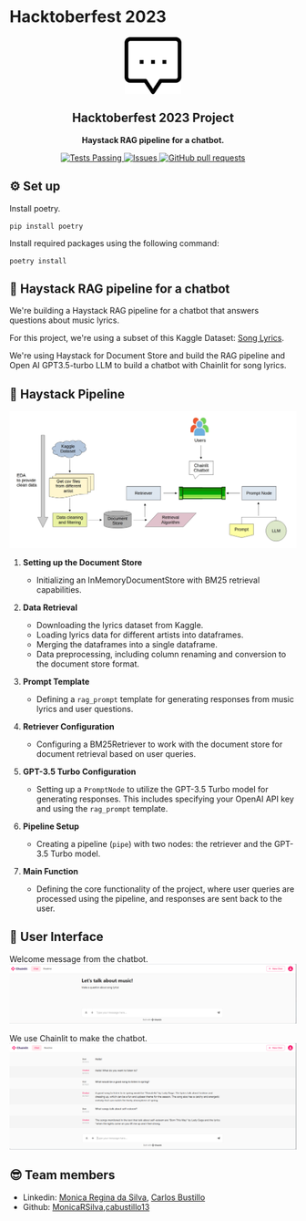 # Hacktoberfest 2023

<p align="center">
 <img width="100px" src="https://github.com/cabustillo13/RAG_Haystack_Chatbot/blob/main/images/chatbot.svg" align="center" alt="RAG_Haystack_Chatbot" />
 <h2 align="center">Hacktoberfest 2023 Project</h2>
 <p align="center"><b>Haystack RAG pipeline for a chatbot.</b></p>

</p>
  <p align="center">
    <a href="https://github.com/cabustillo13/RAG_Haystack_Chatbot/actions/new">
      <img alt="Tests Passing" src="https://github.com/anuraghazra/github-readme-stats/workflows/Test/badge.svg" />
    </a>
        <a href="https://github.com/cabustillo13/RAG_Haystack_Chatbot/issues">
      <img alt="Issues" src="https://img.shields.io/github/issues/cabustillo13/RAG_Haystack_Chatbot?color=0088ff" />
    </a>
    <a href="https://github.com/cabustillo13/RAG_Haystack_Chatbot/pulls">
      <img alt="GitHub pull requests" src="https://img.shields.io/github/issues-pr/cabustillo13/RAG_Haystack_Chatbot?color=0088ff" />
    </a>
    <br />
    <p align="center">
  </p>
</p>

## ⚙️ Set up
Install poetry.
```
pip install poetry
```

Install required packages using the following command:
```
poetry install
```

## 📍 Haystack RAG pipeline for a chatbot

We're building a Haystack RAG pipeline for a chatbot that answers questions about music lyrics.

For this project, we're using a subset of this Kaggle Dataset: [Song Lyrics](https://www.kaggle.com/datasets/deepshah16/song-lyrics-dataset).

We're using Haystack for Document Store and build the RAG pipeline and Open AI GPT3.5-turbo LLM to build a chatbot with Chainlit for song lyrics.

## 🙌 Haystack Pipeline

![Pipeline Process](docs/Pipeline_Process_Presentation.jpg)

1. **Setting up the Document Store**
   - Initializing an InMemoryDocumentStore with BM25 retrieval capabilities.

2. **Data Retrieval**
   - Downloading the lyrics dataset from Kaggle.
   - Loading lyrics data for different artists into dataframes.
   - Merging the dataframes into a single dataframe.
   - Data preprocessing, including column renaming and conversion to the document store format.

3. **Prompt Template**
   - Defining a `rag_prompt` template for generating responses from music lyrics and user questions.

4. **Retriever Configuration**
   - Configuring a BM25Retriever to work with the document store for document retrieval based on user queries.

5. **GPT-3.5 Turbo Configuration**
   - Setting up a `PromptNode` to utilize the GPT-3.5 Turbo model for generating responses. This includes specifying your OpenAI API key and using the `rag_prompt` template.

6. **Pipeline Setup**
   - Creating a pipeline (`pipe`) with two nodes: the retriever and the GPT-3.5 Turbo model.

7. **Main Function**
   - Defining the core functionality of the project, where user queries are processed using the pipeline, and responses are sent back to the user.

## 📩 User Interface

Welcome message from the chatbot.
![Graphic User Interface](docs/gui_0.PNG)

We use Chainlit to make the chatbot.
![Graphic User Interface](docs/gui_1.PNG)

## 😎 Team members

- Linkedin: [Monica Regina da Silva](https://www.linkedin.com/in/monicasil/), [Carlos Bustillo](https://www.linkedin.com/in/carlos-bustillo/)
- Github: [MonicaRSilva](https://github.com/MonicaRSilva),[cabustillo13](https://github.com/cabustillo13)

